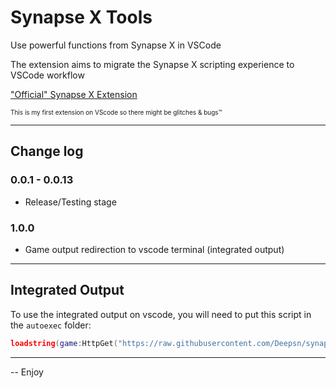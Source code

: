 # Synapse X Tools

Use powerful functions from Synapse X in VSCode

The extension aims to migrate the Synapse X scripting experience to VSCode workflow

["Official" Synapse X Extension](https://marketplace.visualstudio.com/items?itemName=nexure.synapse-executor)

<font size="1">This is my first extension on VScode so there might be glitches & bugs™</font>

---
## Change log
### 0.0.1 - 0.0.13

- Release/Testing stage

### 1.0.0

- Game output redirection to vscode terminal (integrated output)

---

## Integrated Output
To use the integrated output on vscode, you will need to put this script in the `autoexec` folder:

```lua
loadstring(game:HttpGet("https://raw.githubusercontent.com/Deepsn/synapsex-tools/main/OutputRedirect.lua"))()
```

---
-- Enjoy
